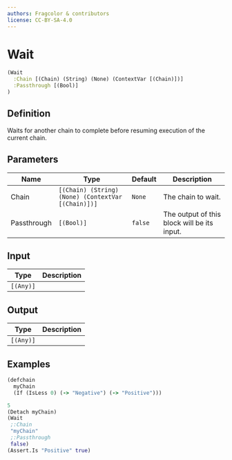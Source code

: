 ```yaml
---
authors: Fragcolor & contributors
license: CC-BY-SA-4.0
---
```



# Wait

```clojure
(Wait
  :Chain [(Chain) (String) (None) (ContextVar [(Chain)])]
  :Passthrough [(Bool)]
)
```


## Definition

Waits for another chain to complete before resuming execution of the current chain.


## Parameters

| Name | Type | Default | Description |
|------|------|---------|-------------|
| Chain | `[(Chain) (String) (None) (ContextVar [(Chain)])]` | `None` | The chain to wait. |
| Passthrough | `[(Bool)]` | `false` | The output of this block will be its input. |


## Input

| Type | Description |
|------|-------------|
| `[(Any)]` |  |


## Output

| Type | Description |
|------|-------------|
| `[(Any)]` |  |


## Examples

```clojure
(defchain
  myChain
  (If (IsLess 0) (-> "Negative") (-> "Positive")))

5
(Detach myChain)
(Wait
 ;:Chain
 "myChain"
 ;:Passthrough
 false)
(Assert.Is "Positive" true)
```
